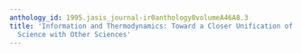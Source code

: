 ```yaml
---
anthology_id: 1995.jasis_journal-ir0anthology0volumeA46A8.3
title: 'Information and Thermodynamics: Toward a Closer Unification of Information
  Science with Other Sciences'
---
```


